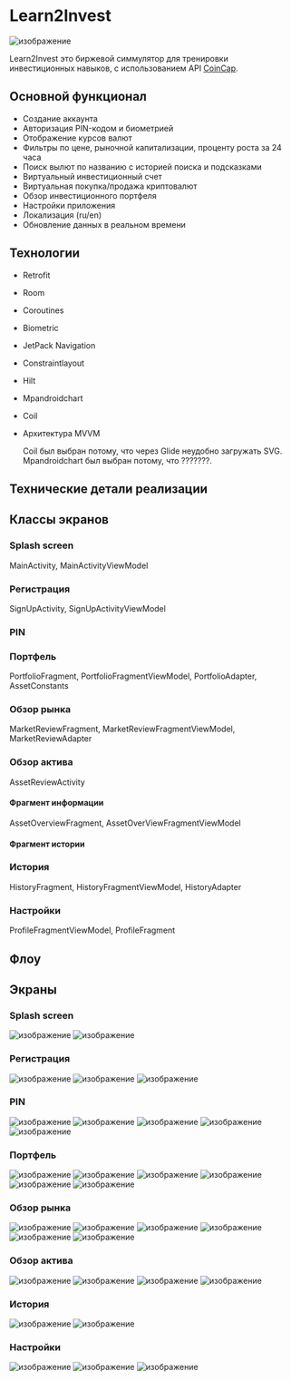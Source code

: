 # Learn2Invest
![изображение](https://github.com/vafeen/learn2Invest/assets/67644124/f07c5098-a7da-4cb9-8f0d-de59f0486e6c)

Learn2Invest это биржевой симмулятор для тренировки инвестиционных навыков, с использованием API [CoinCap](https://docs.coincap.io/). 

## Основной функционал
* Создание аккаунта
* Авторизация PIN-кодом и биометрией
* Отображение курсов валют
* Фильтры по цене, рыночной капитализации, проценту роста за 24 часа
* Поиск вылют по названию с историей поиска и подсказками
* Виртуальный инвестиционный счет
* Виртуальная покупка/продажа криптовалют
* Обзор инвестиционного портфеля 
* Настройки приложения
* Локализация (ru/en)
* Обновление данных в реальном времени

## Технологии
* Retrofit
* Room
* Coroutines
* Biometric
* JetPack Navigation
* Constraintlayout
* Hilt
* Mpandroidchart
* Coil
* Архитектура MVVM
  
  Coil был выбран потому, что через Glide неудобно загружать SVG. Mpandroidchart был выбран потому, что ???????.

## Технические детали реализации

## Классы экранов
### Splash screen 
MainActivity, MainActivityViewModel
### Регистрация
SignUpActivity, SignUpActivityViewModel
### PIN
### Портфель
PortfolioFragment, PortfolioFragmentViewModel, PortfolioAdapter, AssetConstants
### Обзор рынка
MarketReviewFragment, MarketReviewFragmentViewModel, MarketReviewAdapter
### Обзор актива
AssetReviewActivity
#### Фрагмент информации
AssetOverviewFragment, AssetOverViewFragmentViewModel
#### Фрагмент истории

### История
HistoryFragment, HistoryFragmentViewModel, HistoryAdapter
### Настройки
ProfileFragmentViewModel, ProfileFragment

## Флоу

## Экраны 
### Splash screen
![изображение](https://github.com/vafeen/learn2Invest/assets/67644124/1c703ee5-a52c-4f1e-8fa5-176525d22c26) ![изображение](https://github.com/vafeen/learn2Invest/assets/67644124/8286d67d-1099-411a-a880-2ef89818dc3f)

### Регистрация
![изображение](https://github.com/vafeen/learn2Invest/assets/67644124/382a3e6c-21ed-4848-a594-6184bee5910a) ![изображение](https://github.com/vafeen/learn2Invest/assets/67644124/0b9f64af-1292-4a46-b102-97eebd91cfa7)
![изображение](https://github.com/vafeen/learn2Invest/assets/67644124/0dbb0e48-48eb-40d1-b2fb-7e721a38e154)

### PIN
![изображение](https://github.com/vafeen/learn2Invest/assets/67644124/7beb25cd-c7e3-44dc-bb41-bef1ee9c1158) ![изображение](https://github.com/vafeen/learn2Invest/assets/67644124/51e21825-28d5-4c84-b619-e845b39a1c0a)
![изображение](https://github.com/vafeen/learn2Invest/assets/67644124/37c4e029-e40a-4f0b-964e-7c76d29142af) ![изображение](https://github.com/vafeen/learn2Invest/assets/67644124/f4a885c4-b4e7-43f2-9d1b-b8f97af9deb1)
![изображение](https://github.com/vafeen/learn2Invest/assets/67644124/0318aefc-865a-4f24-a73c-0c217af5e050)

### Портфель
![изображение](https://github.com/vafeen/learn2Invest/assets/67644124/3c1d2a71-f5bb-4afb-b1f3-b39d7336aed3) ![изображение](https://github.com/vafeen/learn2Invest/assets/67644124/e034f1ff-e798-4bd6-916d-305acc5a9982)
![изображение](https://github.com/vafeen/learn2Invest/assets/67644124/619aabbf-7405-46d4-8414-0ad47e3baea2) ![изображение](https://github.com/vafeen/learn2Invest/assets/67644124/ceb2d292-0785-4a8c-8a62-2e705826f90d)
![изображение](https://github.com/vafeen/learn2Invest/assets/67644124/d214be75-ea8a-4758-91fb-ad6f42aa3ae5) ![изображение](https://github.com/vafeen/learn2Invest/assets/67644124/2f89fe56-0d16-4e69-85de-86c0c12e1e16)


### Обзор рынка
![изображение](https://github.com/vafeen/learn2Invest/assets/67644124/dd335e78-a446-4cc4-b4f3-84c3084bf21c) ![изображение](https://github.com/vafeen/learn2Invest/assets/67644124/e7cedad7-a257-4b04-b58d-76770a976c9e)
![изображение](https://github.com/vafeen/learn2Invest/assets/67644124/077aea76-8a4b-4aed-ac94-30088a4e613b) ![изображение](https://github.com/vafeen/learn2Invest/assets/67644124/fd7a8437-cf43-4010-b2f0-0d7217ccc436)
![изображение](https://github.com/vafeen/learn2Invest/assets/67644124/4516375e-1b2f-4cb4-83ef-24a4f62d0449) ![изображение](https://github.com/vafeen/learn2Invest/assets/67644124/f8aa83a1-44ed-42f4-acc2-6c8b7b219bf6)

### Обзор актива
![изображение](https://github.com/vafeen/learn2Invest/assets/67644124/af6fc14c-67c8-4295-aa09-540499671618) ![изображение](https://github.com/vafeen/learn2Invest/assets/67644124/fb1e0f8a-0d99-4792-a829-d118f150ae35)
![изображение](https://github.com/vafeen/learn2Invest/assets/67644124/4eb58fba-775f-4e9e-85c4-c9bc3fb95238) ![изображение](https://github.com/vafeen/learn2Invest/assets/67644124/b34e801e-08d5-4a14-a7d5-775307e774d2)

### История
![изображение](https://github.com/vafeen/learn2Invest/assets/67644124/4b41a24a-3a97-4566-b665-3f425a6c111b) ![изображение](https://github.com/vafeen/learn2Invest/assets/67644124/32252402-e5a5-4e88-aeb9-5013a4b624b3)

### Настройки
![изображение](https://github.com/vafeen/learn2Invest/assets/67644124/d4d2f408-46e3-4ecf-9a99-410222f90c73) ![изображение](https://github.com/vafeen/learn2Invest/assets/67644124/350754fe-09be-464a-ba4b-63286b5df191)
![изображение](https://github.com/vafeen/learn2Invest/assets/67644124/c7522358-25b7-4051-a854-70779a106521)
















